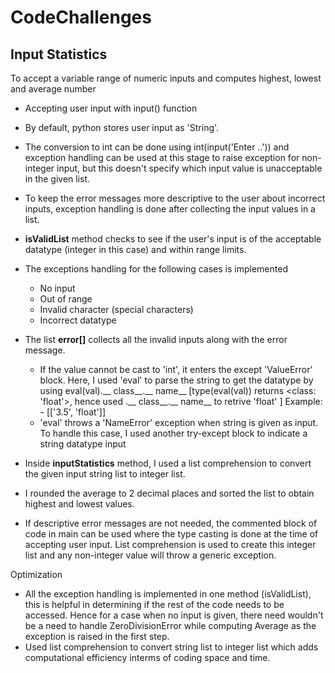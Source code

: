 # CodeChallenges

## Input Statistics

To accept a variable range of numeric inputs and computes highest, lowest and average number

- Accepting user input with input() function
- By default, python stores user input as 'String'. 
- The conversion to int can be done using int(input('Enter ..')) and exception handling can be used at this stage to raise exception for non-integer input, but this doesn't specify which input value is unacceptable in the given list.
- To keep the error messages more descriptive to the user about incorrect inputs, exception handling is done after collecting the input values in a list.
- **isValidList** method checks to see if the user's input is of the acceptable datatype (integer in this case) and within range limits.
- The exceptions handling for the following cases is implemented  
  - No input
  - Out of range
  - Invalid character (special characters)
  - Incorrect datatype
  
- The list **error[]** collects all the invalid inputs along with the error message.
   - If the value cannot be cast to 'int', it enters the except 'ValueError' block. Here, I used 'eval' to parse the string to get the     datatype by using 
      eval(val).__ class__.__ name__  [type(eval(val)) returns <class: 'float'>, hence used .__ class__.__ name__ to retrive 'float' ]
      Example: - [['3.5', 'float']]
   -  'eval' throws a 'NameError' exception when string is given as input. To handle this case, I used another try-except block to indicate a string datatype input   
- Inside **inputStatistics** method, I used a list comprehension to convert the given input string list to integer list.
- I rounded the average to 2 decimal places and sorted the list to obtain highest and lowest values.


- If descriptive error messages are not needed, the commented block of code in main can be used where the type casting is done at the time of accepting user input. List comprehension is used to create this integer list and any non-integer value will throw a generic exception.


Optimization
- All the exception handling is implemented in one method (isValidList), this is helpful in determining if the rest of the code needs to be accessed. 
Hence for a case when no input is given, there need wouldn't be a need to handle ZeroDivisionError while computing Average as the exception is raised in the first step.
- Used list comprehension to convert string list to integer list which adds computational efficiency interms of coding space and time.









